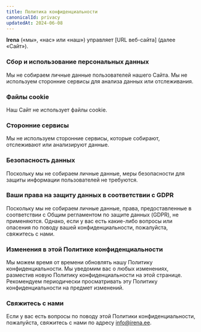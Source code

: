 ```yaml
---
title: Политика конфиденциальности
canonicalId: privacy
updatedAt: 2024-06-08
---
```


**Irena** («мы», «нас» или «наш») управляет [URL веб-сайта] (далее «Сайт»).

### Сбор и использование персональных данных

Мы не собираем личные данные пользователей нашего Сайта. Мы не используем сторонние сервисы для анализа данных или отслеживания.

### Файлы cookie

Наш Сайт не использует файлы cookie.

### Сторонние сервисы

Мы не используем сторонние сервисы, которые собирают, отслеживают или анализируют данные.

### Безопасность данных

Поскольку мы не собираем личные данные, меры безопасности для защиты информации пользователей не требуются.

### Ваши права на защиту данных в соответствии с GDPR

Поскольку мы не собираем личные данные, права, предоставленные в соответствии с Общим регламентом по защите данных (GDPR), не применяются. Однако, если у вас есть какие-либо вопросы или опасения по поводу вашей конфиденциальности, пожалуйста, свяжитесь с нами.

### Изменения в этой Политике конфиденциальности

Мы можем время от времени обновлять нашу Политику конфиденциальности. Мы уведомим вас о любых изменениях, разместив новую Политику конфиденциальности на этой странице. Рекомендуем периодически просматривать эту Политику конфиденциальности на предмет изменений.

### Свяжитесь с нами

Если у вас есть вопросы по поводу этой Политики конфиденциальности, пожалуйста, свяжитесь с нами по адресу info@irena.ee.

